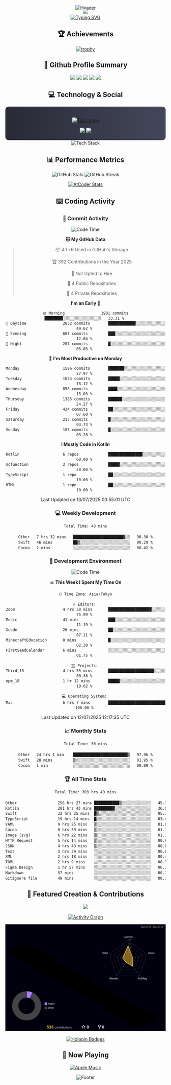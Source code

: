 <div align="center">
  
![Header](https://capsule-render.vercel.app/api?type=waving&color=gradient&customColorList=12&height=300&section=header&text=Welcome%20to%20Batapii's%20Universe&fontSize=50&animation=fadeIn&fontAlignY=40&desc=Android%20Developer%20|%20Kotlin%20LOVE%20)

<div style="margin-top: -20px;">
  <img src="https://readme-typing-svg.herokuapp.com/?lines=Crafting+Android+Experiences;Building+Tomorrow's+Apps+Today;Always+Learning,+Always+Growing&font=Fira%20Code&center=true&width=440&height=45&color=f75c7e&vCenter=true&size=22&pause=1000">
</div>

<a href="https://git.io/typing-svg">
  <img src="https://readme-typing-svg.demolab.com?font=Fira+Code&weight=600&size=28&duration=4000&pause=1000&center=true&vCenter=true&width=800&lines=Hey+there!+I'm+Batapii+%F0%9F%91%8B;Android+Developer+from+Japan+%F0%9F%87%AF%F0%9F%87%B5" alt="Typing SVG" />
</a>

## 🏆 Achievements

[![trophy](https://github-profile-trophy.vercel.app/?username=batapii&theme=onestar&no-frame=true&no-bg=true&column=8&rank=SECRET,SSS,SS,S,AAA,AA,A,B,C,?&margin-w=10&margin-h=10)](https://github.com/ryo-ma/github-profile-trophy)

## 🎯 Github Profile Summary

<div align="center">
  <img src="http://github-profile-summary-cards.vercel.app/api/cards/profile-details?username=batapii&theme=radical" />
  <img src="http://github-profile-summary-cards.vercel.app/api/cards/repos-per-language?username=batapii&theme=radical" />
  <img src="http://github-profile-summary-cards.vercel.app/api/cards/most-commit-language?username=batapii&theme=radical" />
  <img src="http://github-profile-summary-cards.vercel.app/api/cards/stats?username=batapii&theme=radical" />
  <img src="http://github-profile-summary-cards.vercel.app/api/cards/productive-time?username=batapii&theme=radical" />
</div>

## 💻 Technology & Social

<div align="center" style="background: linear-gradient(to right, #282A36, #44475A); padding: 20px; border-radius: 10px;">

[![Top Langs](https://github-readme-stats.vercel.app/api/top-langs/?username=batapii
)](https://github.com/anuraghazra/github-readme-stats)

<div style="margin-top: 15px">
<a href="https://github.com/batapii"><img src="https://img.shields.io/github/followers/batapii?style=for-the-badge&logo=github&label=Follow&color=ff6e96&labelColor=282A36"/></a>
<a href="https://twitter.com/batapii3939"><img src="https://img.shields.io/twitter/follow/batapii?style=for-the-badge&logo=twitter&color=1DA1F2&labelColor=282A36&label= Twitter"/></a>
</div>

</div>

<div align="center">
<img src="https://github-readme-tech-stack.vercel.app/api/cards?title=Tech+Stack&align=center&titleAlign=center&fontSize=20&lineHeight=10&lineCount=4&theme=github_dark&width=800&bg=%230D1117&badge=%23161B22&border=%2321262D&titleColor=%2358A6FF&line1=kotlin%2Ckotlin%2C0095D5%3Bandroid%2Candroid%2C00ff00%3Bjetpackcompose%2Cjetpack%2C4285F4%3B&line2=swift%2Cswift%2CFA7343%3Bfirebase%2Cfirebase%2CFFCA28%3Bgithub%2Cgithub%2C181717%3B&line3=typescript%2Ctypescript%2C3178C6%3Bgraphql%2Cgraphql%2CE10098%3Bsupabase%2Csupabase%2C3FCF8E%3B&line4=gradle%2Cgradle%2C02303A%3Bgitkraken%2Cgitkraken%2C179287%3Bpostman%2Cpostman%2CFF6C37%3B" alt="Tech Stack" />
</div>



## 📊 Performance Metrics

<div align="center">

![GitHub Stats](https://github-readme-stats.vercel.app/api?username=batapii&show_icons=true&theme=radical&hide_border=true&bg_color=0D1117)
![GitHub Streak](https://github-readme-streak-stats.herokuapp.com/?user=batapii&theme=radical&hide_border=true&background=0D1117)

[![AtCoder Stats](https://atcoder-readme-stats.vercel.app/stats/batapii3939?theme=dark&show_history=5&width=495)](https://github.com/iwbc-mzk/atcoder-readme-stats)

</div>

## ⌨️ Coding Activity

### 🌟 Commit Activity
<!--START_SECTION:commit-stats-->
![Code Time](http://img.shields.io/badge/Code%20Time-562%20hrs%2032%20mins-blue)

**🐱 My GitHub Data** 

> 📦 4.1 kB Used in GitHub's Storage 
 > 
> 🏆 392 Contributions in the Year 2025
 > 
> 🚫 Not Opted to Hire
 > 
> 📜 4 Public Repositories 
 > 
> 🔑 4 Private Repositories 
 > 
**I'm an Early 🐤** 

```text
🌞 Morning                1901 commits        ████████░░░░░░░░░░░░░░░░░   33.31 % 
🌆 Daytime                2832 commits        ████████████░░░░░░░░░░░░░   49.62 % 
🌃 Evening                687 commits         ███░░░░░░░░░░░░░░░░░░░░░░   12.04 % 
🌙 Night                  287 commits         █░░░░░░░░░░░░░░░░░░░░░░░░   05.03 % 
```
📅 **I'm Most Productive on Monday** 

```text
Monday                   1596 commits        ███████░░░░░░░░░░░░░░░░░░   27.97 % 
Tuesday                  1034 commits        █████░░░░░░░░░░░░░░░░░░░░   18.12 % 
Wednesday                858 commits         ████░░░░░░░░░░░░░░░░░░░░░   15.03 % 
Thursday                 1385 commits        ██████░░░░░░░░░░░░░░░░░░░   24.27 % 
Friday                   434 commits         ██░░░░░░░░░░░░░░░░░░░░░░░   07.60 % 
Saturday                 213 commits         █░░░░░░░░░░░░░░░░░░░░░░░░   03.73 % 
Sunday                   187 commits         █░░░░░░░░░░░░░░░░░░░░░░░░   03.28 % 
```


**I Mostly Code in Kotlin** 

```text
Kotlin                   6 repos             ███████████████░░░░░░░░░░   60.00 % 
mcfunction               2 repos             █████░░░░░░░░░░░░░░░░░░░░   20.00 % 
TypeScript               1 repo              ██░░░░░░░░░░░░░░░░░░░░░░░   10.00 % 
HTML                     1 repo              ██░░░░░░░░░░░░░░░░░░░░░░░   10.00 % 
```




 Last Updated on 13/07/2025 00:55:01 UTC
<!--END_SECTION:commit-stats-->

### 💻 Weekly Development
<!--START_SECTION:wakatime-->

```txt
Total Time: 48 mins

Other   7 hrs 32 mins   ██████████████████████▓░░   90.30 %
Swift   46 mins         ██▒░░░░░░░░░░░░░░░░░░░░░░   09.29 %
Cocoa   2 mins          ░░░░░░░░░░░░░░░░░░░░░░░░░   00.42 %
```

<!--END_SECTION:wakatime-->

### 🔨 Development Environment
<!--START_SECTION:dev-stats-->
![Code Time](http://img.shields.io/badge/Code%20Time-562%20hrs%2032%20mins-blue)

📊 **This Week I Spent My Time On** 

```text
🕑︎ Time Zone: Asia/Tokyo

🔥 Editors: 
Zoom                     4 hrs 38 mins       ███████████████████░░░░░░   75.99 % 
Music                    41 mins             ███░░░░░░░░░░░░░░░░░░░░░░   11.19 % 
Xcode                    26 mins             ██░░░░░░░░░░░░░░░░░░░░░░░   07.11 % 
MinecraftEducation       8 mins              █░░░░░░░░░░░░░░░░░░░░░░░░   02.38 % 
FirstSeedCalendar        6 mins              ░░░░░░░░░░░░░░░░░░░░░░░░░   01.75 % 

🐱‍💻 Projects: 
Third_15                 4 hrs 55 mins       ████████████████████░░░░░   80.38 % 
opm_18                   1 hr 12 mins        █████░░░░░░░░░░░░░░░░░░░░   19.62 % 

💻 Operating System: 
Mac                      6 hrs 7 mins        █████████████████████████   100.00 % 
```


 Last Updated on 12/07/2025 12:17:35 UTC
<!--END_SECTION:dev-stats-->

### 📈 Monthly Stats
<!--START_SECTION:wakamonth-->

```txt
Total Time: 30 mins

Other   24 hrs 1 min    ████████████████████████▒   97.96 %
Swift   28 mins         ▒░░░░░░░░░░░░░░░░░░░░░░░░   01.95 %
Cocoa   1 min           ░░░░░░░░░░░░░░░░░░░░░░░░░   00.09 %
```

<!--END_SECTION:wakamonth-->

### 🏆 All Time Stats
<!--START_SECTION:wakaalltime-->

```txt
Total Time: 303 hrs 40 mins

Other                  256 hrs 27 mins ███████████▒░░░░░░░░░░░░░   45.79 %
Kotlin                 201 hrs 43 mins █████████░░░░░░░░░░░░░░░░   36.01 %
Swift                  32 hrs 25 mins  █▒░░░░░░░░░░░░░░░░░░░░░░░   05.79 %
TypeScript             19 hrs 14 mins  █░░░░░░░░░░░░░░░░░░░░░░░░   03.44 %
YAML                   9 hrs 25 mins   ▒░░░░░░░░░░░░░░░░░░░░░░░░   01.68 %
Cocoa                  6 hrs 39 mins   ▒░░░░░░░░░░░░░░░░░░░░░░░░   01.19 %
Image (svg)            6 hrs 22 mins   ▒░░░░░░░░░░░░░░░░░░░░░░░░   01.14 %
HTTP Request           5 hrs 14 mins   ▒░░░░░░░░░░░░░░░░░░░░░░░░   00.94 %
JSON                   4 hrs 43 mins   ▒░░░░░░░░░░░░░░░░░░░░░░░░   00.84 %
Text                   3 hrs 39 mins   ░░░░░░░░░░░░░░░░░░░░░░░░░   00.65 %
XML                    2 hrs 18 mins   ░░░░░░░░░░░░░░░░░░░░░░░░░   00.41 %
TOML                   2 hrs 9 mins    ░░░░░░░░░░░░░░░░░░░░░░░░░   00.39 %
Figma Design           1 hr 57 mins    ░░░░░░░░░░░░░░░░░░░░░░░░░   00.35 %
Markdown               57 mins         ░░░░░░░░░░░░░░░░░░░░░░░░░   00.17 %
GitIgnore file         49 mins         ░░░░░░░░░░░░░░░░░░░░░░░░░   00.15 %
```

<!--END_SECTION:wakaalltime-->


## 🌟 Featured Creation & Contributions

<div align="center">
  <a href="https://github.com/batapii/ToDoSNS">
    <img src="https://github-readme-stats.vercel.app/api/pin/?username=batapii&repo=ToDoSNS&theme=radical&hide_border=true&bg_color=0D1117" />
  </a>

[![Activity Graph](https://github-readme-activity-graph.vercel.app/graph?username=batapii&custom_title=Contribution%20Graph&hide_border=true&theme=radical&bg_color=0D1117)](https://github.com/ashutosh00710/github-readme-activity-graph)

![3D Contrib](./profile-3d-contrib/profile-night-rainbow.svg)

[![Holopin Badges](https://holopin.me/batapii)](https://holopin.io/@batapii)

</div>

## 🎵 Now Playing

<div align="center">
  
[![Apple Music](https://music-profile.rayriffy.com/theme/dark.svg?uid=001005.6598667d2ffd4a10a4f429edd0ba24c4.1156)](https://github.com/rayriffy/apple-music-github-profile)

</div>

![Footer](https://capsule-render.vercel.app/api?type=waving&color=gradient&customColorList=12&height=100&section=footer)

</div>
